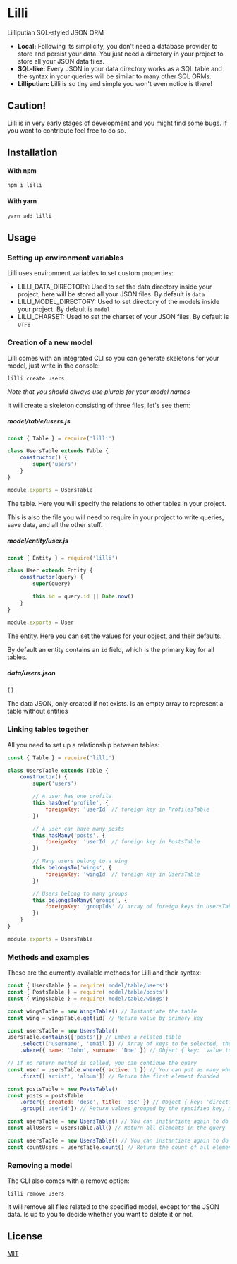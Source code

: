 # Lilli

Lilliputian SQL-styled JSON ORM

* **Local:** Following its simplicity, you don't need a database provider to store and persist your data.
You just need a directory in your project to store all your JSON data files.
* **SQL-like:** Every JSON in your data directory works as a SQL table and the syntax in your queries will be similar to many other SQL ORMs.
* **Lilliputian:** Lilli is so tiny and simple you won't even notice is there!

## Caution!

Lilli is in very early stages of development and you might find some bugs. If you want to contribute feel free to do so.

## Installation

#### With npm

```
npm i lilli
```

#### With yarn

```
yarn add lilli
```

## Usage

### Setting up environment variables

Lilli uses environment variables to set custom properties:

* LILLI_DATA_DIRECTORY: Used to set the data directory inside your project, here will be stored all your JSON files. By default is `data`
* LILLI_MODEL_DIRECTORY: Used to set directory of the models inside your project. By default is `model`
* LILLI_CHARSET: Used to set the charset of your JSON files. By default is `UTF8`

### Creation of a new model

Lilli comes with an integrated CLI so you can generate skeletons for your model, just write in the console:

```
lilli create users
```

_Note that you should always use plurals for your model names_

It will create a skeleton consisting of three files, let's see them:

##### model/table/users.js

```javascript
const { Table } = require('lilli')

class UsersTable extends Table {
    constructor() {
        super('users')
    }
}

module.exports = UsersTable
```

The table. Here you will specify the relations to other tables in your project.

This is also the file you will need to require in your project to write queries, save data, and all the other stuff.

##### model/entity/user.js

```javascript
const { Entity } = require('lilli')

class User extends Entity {
    constructor(query) {
        super(query)

        this.id = query.id || Date.now()
    }
}

module.exports = User
```

The entity. Here you can set the values for your object, and their defaults.

By default an entity contains an `id` field, which is the primary key for all tables.

##### data/users.json

```javascript
[]
```

The data JSON, only created if not exists. Is an empty array to represent a table without entities

### Linking tables together

All you need to set up a relationship between tables:

```javascript
const { Table } = require('lilli')

class UsersTable extends Table {
    constructor() {
        super('users')

        // A user has one profile
        this.hasOne('profile', {
            foreignKey: 'userId' // foreign key in ProfilesTable
        })

        // A user can have many posts
        this.hasMany('posts', {
            foreignKey: 'userId' // foreign key in PostsTable
        })

        // Many users belong to a wing
        this.belongsTo('wings', {
            foreignKey: 'wingId' // foreign key in UsersTable
        })

        // Users belong to many groups
        this.belongsToMany('groups', {
            foreignKey: 'groupIds' // array of foreign keys in UsersTable
        })
    }
}

module.exports = UsersTable
```

### Methods and examples

These are the currently available methods for Lilli and their syntax:

```javascript
const { UsersTable } = require('model/table/users')
const { PostsTable } = require('model/table/posts')
const { WingsTable } = require('model/table/wings')

const wingsTable = new WingsTable() // Instantiate the table
const wing = wingsTable.get(id) // Return value by primary key

const usersTable = new UsersTable()
usersTable.contains(['posts']) // Embed a related table
    .select(['username', 'email']) // Array of keys to be selected, the primary key will always be selected
    .where({ name: 'John', surname: 'Doe' }) // Object { key: 'value to search' }, only exact values

// If no return method is called, you can continue the query
const user = usersTable.where({ active: 1 }) // You can put as many wheres as you want
    .first(['artist', 'album']) // Return the first element founded

const postsTable = new PostsTable()
const posts = postsTable
    .order({ created: 'desc', title: 'asc' }) // Object { key: 'direction' } to order query
    .group(['userId']) // Return values grouped by the specified key, many keys create groups recursively

const usersTable = new UsersTable() // You can instantiate again to do another query
const allUsers = usersTable.all() // Return all elements in the query

const usersTable = new UsersTable() // You can instantiate again to do another query
const countUsers = usersTable.count() // Return the count of all elements in the query
```

### Removing a model

The CLI also comes with a remove option:

```
lilli remove users
```

It will remove all files related to the specified model, except for the JSON data. Is up to you to decide whether you want to delete it or not.

## License

[MIT](https://github.com/aleixcam/lilli/blob/master/LICENSE)
